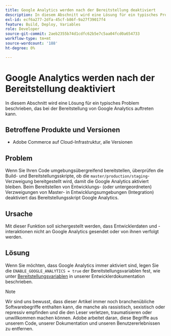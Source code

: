 ```yaml
---
title: Google Analytics werden nach der Bereitstellung deaktiviert
description: In diesem Abschnitt wird eine Lösung für ein typisches Problem beschrieben, das bei der Bereitstellung von Google Analytics auftreten kann.
exl-id: ecf6a277-2dfa-45cf-b86f-9a27f39017f4
feature: Build, Deploy, Variables
role: Developer
source-git-commit: 2aeb2355b74d1cdfc62b5e7c5aa04fcd0a654733
workflow-type: tm+mt
source-wordcount: '188'
ht-degree: 0%

---
```


# Google Analytics werden nach der Bereitstellung deaktiviert

In diesem Abschnitt wird eine Lösung für ein typisches Problem beschrieben, das bei der Bereitstellung von Google Analytics auftreten kann.

## Betroffene Produkte und Versionen

* Adobe Commerce auf Cloud-Infrastruktur, alle Versionen

## Problem

Wenn Sie Ihren Code umgebungsübergreifend bereitstellen, überprüfen die Build- und Bereitstellungsskripte, ob die `master/production/staging`-Verzweigung bereitgestellt wird, damit die Google Analytics aktiviert bleiben. Beim Bereitstellen von Entwicklungs- (oder untergeordneten) Verzweigungen von Master- in Entwicklungsumgebungen (Integration) deaktiviert das Bereitstellungsskript Google Analytics.

## Ursache

Mit dieser Funktion soll sichergestellt werden, dass Entwicklerdaten und -interaktionen nicht an Google Analytics gesendet oder von ihnen verfolgt werden.

## Lösung

Wenn Sie möchten, dass Google Analytics immer aktiviert sind, legen Sie die `ENABLE_GOOGLE_ANALYTICS = true` der Bereitstellungsvariablen fest, wie unter [Bereitstellungsvariablen](https://experienceleague.adobe.com/en/docs/commerce-cloud-service/user-guide/configure/env/stage/variables-deploy#enable_google_analytics) in unserer Entwicklerdokumentation beschrieben.

>[!NOTE]
>
>Wir sind uns bewusst, dass dieser Artikel immer noch branchenübliche Softwarebegriffe enthalten kann, die manche als rassistisch, sexistisch oder repressiv empfinden und die den Leser verletzen, traumatisieren oder unwillkommen machen können. Adobe arbeitet daran, diese Begriffe aus unserem Code, unserer Dokumentation und unseren Benutzererlebnissen zu entfernen.
